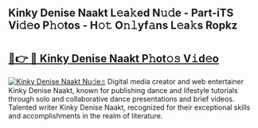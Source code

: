 ## Kinky Denise Naakt L𝚎a𝚔ed N𝚞𝚍e - Part-iTS Vi𝚍𝚎o P𝚑𝚘tos - H𝚘𝚝 O𝚗𝚕yf𝚊ns L𝚎a𝚔s Ropkz

# <h2><a href="http://kfafkh.oniu.top/?m=Kinky+Denise+Naakt">🔗👉 🔴 Kinky Denise Naakt P𝚑ot𝚘𝚜 V𝚒d𝚎o</a></h2>

[![Kinky Denise Naakt Nu𝚍e𝚜](https://i.imgur.com/0qMVB7G.gif)](http://kfafkh.oniu.top/?m=Kinky+Denise+Naakt)
Digital media creator and web entertainer Kinky Denise Naakt, known for publishing dance and lifestyle tutorials through solo and collaborative dance presentations and brief videos. Talented writer Kinky Denise Naakt, recognized for their exceptional skills and accomplishments in the realm of literature.  
